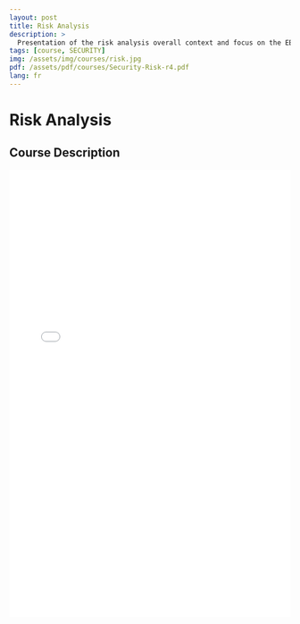 ```yaml
---
layout: post
title: Risk Analysis
description: >
  Presentation of the risk analysis overall context and focus on the EBIOS methodology
tags: [course, SECURITY]
img: /assets/img/courses/risk.jpg
pdf: /assets/pdf/courses/Security-Risk-r4.pdf
lang: fr
---
```

# Risk Analysis
## Course Description

<embed src="/assets/pdf/courses/Security-Risk-r4.pdf" width="100%" height="800px" type='application/pdf'/>